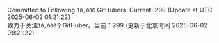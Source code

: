 Committed to Following `10,000` GitHubers. Current: <!-- FOLLOWING_COUNT -->299<!-- FOLLOWING_COUNT --> (Update at UTC <!-- LAST_UPDATED -->2025-06-02 01:21:22<!-- LAST_UPDATED -->)<br>
致力于关注`10,000`个GitHuber。当前：<!-- FOLLOWING_COUNT -->299<!-- FOLLOWING_COUNT --> (更新于北京时间 <!-- LAST_UPDATED_CST -->2025-06-02 09:21:22<!-- LAST_UPDATED_CST -->)
